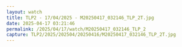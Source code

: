 ```yaml
---
layout: watch
title: TLP2 - 17/04/2025 - M20250417_032146_TLP_2T.jpg
date: 2025-04-17 03:21:46
permalink: /2025/04/17/watch/M20250417_032146_TLP_2
capture: TLP2/2025/202504/20250416/M20250417_032146_TLP_2T.jpg
---
```

